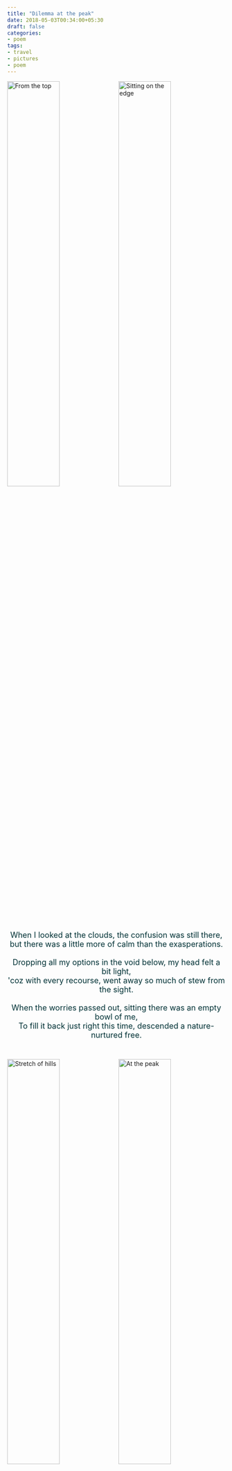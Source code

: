 ```yaml
---
title: "Dilemma at the peak"
date: 2018-05-03T00:34:00+05:30
draft: false
categories:
- poem
tags:
- travel
- pictures
- poem
---
```


<p>
<img src="/tp/tp_bag.jpg" alt="From the top" style="width: 49%;" align="left"/><img src="/tp/tp_ponder.jpg" alt="Sitting on the edge" style="width: 49%;" align="right" />
</p>
<p align="center" style="clear: both;">
<br><br><br><font size="4" color="#003135">
When I looked at the clouds, the confusion was still there,<br>
but there was a little more of calm than the exasperations.
<br><br>
Dropping all my options in the void below, my head felt a bit light,<br>
'coz with every recourse, went away so much of stew from the sight.
<br><br>
When the worries passed out, sitting there was an empty bowl of me,<br>
To fill it back just right this time, descended a nature-nurtured free.

</font></p>
<br>
<p>
<img src="/tp/tp_hill.jpg" alt="Stretch of hills" style="width: 49%;" align="left"/><img src="/tp/tp_shoes.jpg" alt="At the peak" style="width: 49%;" align="right"/>
</p>

<br><br><br><br><br><br>
<p align="center" style="clear: both;">
- Pictures taken & lines written by **premkamal** <br><br>
<i> @ Tadiandamol Peak, Karnataka </i>
</p>
